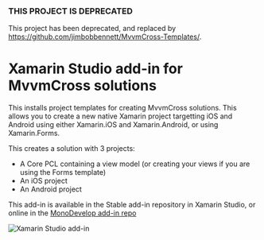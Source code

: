### THIS PROJECT IS DEPRECATED
This project has been deprecated, and replaced by https://github.com/jimbobbennett/MvvmCross-Templates/.




# Xamarin Studio add-in for MvvmCross solutions

This installs project templates for creating MvvmCross solutions. This allows you to create a new native Xamarin project targetting iOS and Android using either Xamarin.iOS and Xamarin.Android, or using Xamarin.Forms.

This creates a solution with 3 projects:

* A Core PCL containing a view model (or creating your views if you are using the Forms template)
* An iOS project
* An Android project

This add-in is available in the Stable add-in repository in Xamarin Studio, or online in the [MonoDevelop add-in repo](http://addins.monodevelop.com/Project/Index/227)

![Xamarin Studio add-in](https://github.com/jimbobbennett/MvvmCross.XSAddIn/blob/master/Images/XamarinStudioAddIn.png)
